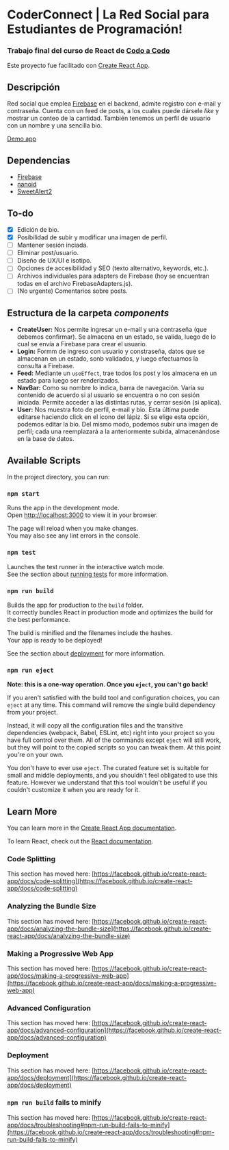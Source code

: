 # CoderConnect | La Red Social para Estudiantes de Programación!

### Trabajo final del curso de React de [Codo a Codo](https://www.buenosaires.gob.ar/educacion/codo-codo)

Este proyecto fue facilitado con [Create React App](https://github.com/facebook/create-react-app).

## Descripción

Red social que emplea [Firebase](https://firebase.google.com) en el backend, admite registro con e-mail y contraseña. Cuenta con un feed de posts, a los cuales puede dársele _like_ y mostrar un conteo de la cantidad.
También tenemos un perfil de usuario con un nombre y una sencilla bio.

[Demo app](https://react-dsce86.stackblitz.io)

## Dependencias

- [Firebase](npmjs.com/package/firebase)
- [nanoid](https://www.npmjs.com/package/nanoid)
- [SweetAlert2](https://sweetalert2.github.io/)

## To-do

- [x] Edición de bio.
- [x] Posibilidad de subir y modificar una imagen de perfil.
- [ ] Mantener sesión inciada.
- [ ] Eliminar post/usuario.
- [ ] Diseño de UX/UI e isotipo.
- [ ] Opciones de accesibilidad y SEO (texto alternativo, keywords, etc.).
- [ ] Archivos individuales para adapters de Firebase (hoy se encuentran todas en el archivo FirebaseAdapters.js).
- [ ] (No urgente) Comentarios sobre posts.

## Estructura de la carpeta _components_

- **CreateUser:** Nos permite ingresar un e-mail y una contraseña (que debemos confirmar). Se almacena en un estado, se valida, luego de lo cual se envía a Firebase para crear el usuario.
- **Login:** Formm de ingreso con usuario y constraseña, datos que se almacenan en un estado, sonb validados, y luego efectuamos la consulta a Firebase.
- **Feed:** Mediante un `useEffect`, trae todos los post y los almacena en un estado para luego ser renderizados.
- **NavBar:** Como su nombre lo indica, barra de navegación. Varía su contenido de acuerdo si al usuario se encuentra o no con sesión iniciada. Permite acceder a las distintas rutas, y cerrar sesión (si aplica).
- **User:** Nos muestra foto de perfil, e-mail y bio. Esta última puede editarse haciendo click en el ícono del lápiz. Si se elige esta opción, podemos editar la bio. Del mismo modo, podemos subir una imagen de perfil; cada una reemplazará a la anteriormente subida, almacenándose en la base de datos.

## Available Scripts

In the project directory, you can run:

### `npm start`

Runs the app in the development mode.\
Open [http://localhost:3000](http://localhost:3000) to view it in your browser.

The page will reload when you make changes.\
You may also see any lint errors in the console.

### `npm test`

Launches the test runner in the interactive watch mode.\
See the section about [running tests](https://facebook.github.io/create-react-app/docs/running-tests) for more information.

### `npm run build`

Builds the app for production to the `build` folder.\
It correctly bundles React in production mode and optimizes the build for the best performance.

The build is minified and the filenames include the hashes.\
Your app is ready to be deployed!

See the section about [deployment](https://facebook.github.io/create-react-app/docs/deployment) for more information.

### `npm run eject`

**Note: this is a one-way operation. Once you `eject`, you can't go back!**

If you aren't satisfied with the build tool and configuration choices, you can `eject` at any time. This command will remove the single build dependency from your project.

Instead, it will copy all the configuration files and the transitive dependencies (webpack, Babel, ESLint, etc) right into your project so you have full control over them. All of the commands except `eject` will still work, but they will point to the copied scripts so you can tweak them. At this point you're on your own.

You don't have to ever use `eject`. The curated feature set is suitable for small and middle deployments, and you shouldn't feel obligated to use this feature. However we understand that this tool wouldn't be useful if you couldn't customize it when you are ready for it.

## Learn More

You can learn more in the [Create React App documentation](https://facebook.github.io/create-react-app/docs/getting-started).

To learn React, check out the [React documentation](https://reactjs.org/).

### Code Splitting

This section has moved here: [https://facebook.github.io/create-react-app/docs/code-splitting](https://facebook.github.io/create-react-app/docs/code-splitting)

### Analyzing the Bundle Size

This section has moved here: [https://facebook.github.io/create-react-app/docs/analyzing-the-bundle-size](https://facebook.github.io/create-react-app/docs/analyzing-the-bundle-size)

### Making a Progressive Web App

This section has moved here: [https://facebook.github.io/create-react-app/docs/making-a-progressive-web-app](https://facebook.github.io/create-react-app/docs/making-a-progressive-web-app)

### Advanced Configuration

This section has moved here: [https://facebook.github.io/create-react-app/docs/advanced-configuration](https://facebook.github.io/create-react-app/docs/advanced-configuration)

### Deployment

This section has moved here: [https://facebook.github.io/create-react-app/docs/deployment](https://facebook.github.io/create-react-app/docs/deployment)

### `npm run build` fails to minify

This section has moved here: [https://facebook.github.io/create-react-app/docs/troubleshooting#npm-run-build-fails-to-minify](https://facebook.github.io/create-react-app/docs/troubleshooting#npm-run-build-fails-to-minify)
